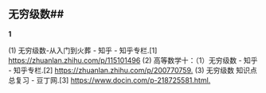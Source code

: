 ## 无穷级数##
**1**  
  
(1) 无穷级数-从入门到火葬 - 知乎 - 知乎专栏.[1] <https://zhuanlan.zhihu.com/p/115101496>
(2) 高等数学十：（1）无穷级数 - 知乎 - 知乎专栏.[2] <https://zhuanlan.zhihu.com/p/200770759.>
(3) 无穷级数 知识点总复习 - 豆丁网.[3] <https://www.docin.com/p-218725581.html.>

